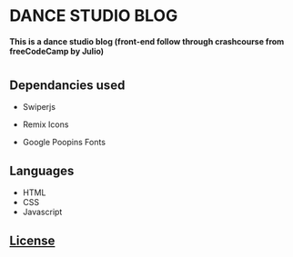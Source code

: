 # DANCE STUDIO BLOG
#### This is a dance studio blog (front-end follow through crashcourse from freeCodeCamp by Julio)
###

#

## Dependancies used

* Swiperjs

* Remix Icons

* Google Poopins Fonts

## Languages
* HTML
* CSS
* Javascript

## [License](./LICENSE)